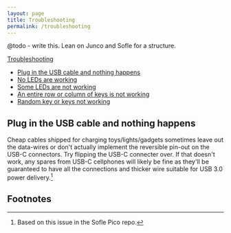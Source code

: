 ```yaml
---
layout: page
title: Troubleshooting
permalink: /troubleshooting
---
```


@todo - write this. Lean on Junco and Sofle for a structure.

[Troubleshooting](#troubleshooting)
 - [Plug in the USB cable and nothing happens](#plug-in-the-usb-cable-and-nothing-happens)
 - [No LEDs are working](#no-leds-are-working)
 - [Some LEDs are not working](#some-leds-are-not-working)
 - [An entire row or column of keys is not working](#an-entire-row-or-column-of-keys-is-not-working)
 - [Random key or keys not working](#random-key-or-keys-not-working)

## Plug in the USB cable and nothing happens
Cheap cables shipped for charging toys/lights/gadgets sometimes leave out the data-wires or don't actually implement the reversible pin-out on the USB-C connectors. Try flipping the USB-C connecter over. If that doesn't work, any spares from USB-C cellphones will likely be fine as they'll be guaranteed to have all the connections and thicker wire suitable for USB 3.0 power delivery.[^1]


## Footnotes
[^1]: Based on this issue in the Sofle Pico repo.
